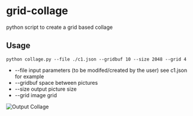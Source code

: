 # grid-collage
python script to create a grid based collage

## Usage
```
python collage.py --file ./c1.json --gridbuf 10 --size 2048 --grid 4
```
 - --file input parameters (to be modifed/created by the user) see c1.json for example
 - --gridbuf space between pictures
 - --size output picture size
 - --grid image grid

![Output Collage](output.png)
